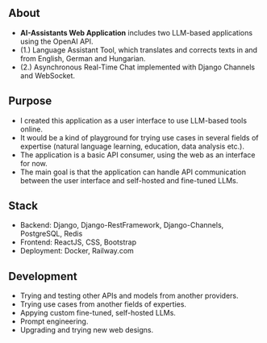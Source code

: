 ## About

- **AI-Assistants Web Application** includes two LLM-based applications using the OpenAI API.
- (1.) Language Assistant Tool, which translates and corrects texts in and from English, German and Hungarian.
- (2.) Asynchronous Real-Time Chat implemented with Django Channels and WebSocket. 

## Purpose

- I created this application as a user interface to use LLM-based tools online.
- It would be a kind of playground for trying use cases in several fields of expertise (natural language learning, education, data analysis etc.).
- The application is a basic API consumer, using the web as an interface for now.
- The main goal is that the application can handle API communication between the user interface and self-hosted and fine-tuned LLMs.

## Stack

- Backend: Django, Django-RestFramework, Django-Channels, PostgreSQL, Redis
- Frontend: ReactJS, CSS, Bootstrap
- Deployment: Docker, Railway.com

## Development

- Trying and testing other APIs and models from another providers.
- Trying use cases from another fields of experties.
- Appying custom fine-tuned, self-hosted LLMs.
- Prompt engineering.
- Upgrading and trying new web designs.

